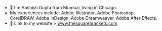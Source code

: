 - 👋 I'm Aashish Gupta from Mumbai, living in Chicago.
- My experiences include: Adobe Illustrator, Adobe Photoshop, CorelDRAW, Adobe InDesign, Adobe Dreamweaver, Adobe After Effects.
- 👀 Link to my website > www.thesquarebrackets.com


<!---
aacishh/aacishh is a ✨ special ✨ repository because its `README.md` (this file) appears on your GitHub profile.
You can click the Preview link to take a look at your changes.
--->
